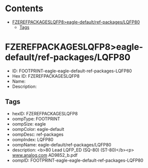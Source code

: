 



Contents
========

* [FZEREFPACKAGESLQFP8>eagle-default/ref-packages/LQFP80](#fzerefpackageslqfp8eagle-defaultref-packageslqfp80)
	* [Tags](#tags)

# FZEREFPACKAGESLQFP8>eagle-default/ref-packages/LQFP80

- ID: FOOTPRINT-eagle-eagle-default-ref-packages-LQFP80
- Hex ID: FZEREFPACKAGESLQFP8
- Name: 
- Description: 

## Tags

- hexID: FZEREFPACKAGESLQFP8
- oompType: FOOTPRINT
- oompSize: eagle
- oompColor: eagle-default
- oompDesc: ref-packages
- oompIndex: LQFP80
- oompName: eagle-default/ref-packages/LQFP80
- description: &lt;b&gt;80 Lead LQFP_ED (SQ-80) (ST-80)&lt;/b&gt;&lt;p&gt;&#xD;
www.analog.com AD9852_b.pdf
- oompID: FOOTPRINT-eagle-eagle-default-ref-packages-LQFP80

